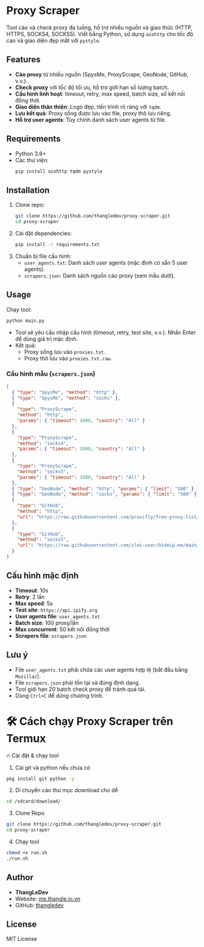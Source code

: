 # Proxy Scraper

Tool cào và check proxy đa luồng, hỗ trợ nhiều nguồn và giao thức (HTTP, HTTPS, SOCKS4, SOCKS5). Viết bằng Python, sử dụng `aiohttp` cho tốc độ cao và giao diện đẹp mắt với `pystyle`.

## Features

- **Cào proxy** từ nhiều nguồn (SpysMe, ProxyScrape, GeoNode, GitHub, v.v.).
- **Check proxy** với tốc độ tối ưu, hỗ trợ giới hạn số lượng batch.
- **Cấu hình linh hoạt**: timeout, retry, max speed, batch size, số kết nối đồng thời.
- **Giao diện thân thiện**: Logo đẹp, tiến trình rõ ràng với `tqdm`.
- **Lưu kết quả**: Proxy sống được lưu vào file, proxy thô lưu riêng.
- **Hỗ trợ user agents**: Tùy chỉnh danh sách user agents từ file.

## Requirements

- Python 3.8+
- Các thư viện:
  ```bash
  pip install aiohttp tqdm pystyle
  ```

## Installation

1. Clone repo:
   ```bash
   git clone https://github.com/thangledev/proxy-scraper.git
   cd proxy-scraper
   ```
2. Cài đặt dependencies:
   ```bash
   pip install -r requirements.txt
   ```
3. Chuẩn bị file cấu hình:
   - `user_agents.txt`: Danh sách user agents (mặc định có sẵn 5 user agents).
   - `scrapers.json`: Danh sách nguồn cào proxy (xem mẫu dưới).

## Usage

Chạy tool:

```bash
python main.py
```

- Tool sẽ yêu cầu nhập cấu hình (timeout, retry, test site, v.v.). Nhấn Enter để dùng giá trị mặc định.
- Kết quả:
  - Proxy sống lưu vào `proxies.txt`.
  - Proxy thô lưu vào `proxies.txt.raw`.

### Cấu hình mẫu (`scrapers.json`)

```json
[
  { "type": "SpysMe", "method": "http" },
  { "type": "SpysMe", "method": "socks" },
  {
    "type": "ProxyScrape",
    "method": "http",
    "params": { "timeout": 1000, "country": "All" }
  },
  {
    "type": "ProxyScrape",
    "method": "socks4",
    "params": { "timeout": 1000, "country": "All" }
  },
  {
    "type": "ProxyScrape",
    "method": "socks5",
    "params": { "timeout": 1000, "country": "All" }
  },
  { "type": "GeoNode", "method": "http", "params": { "limit": "500" } },
  { "type": "GeoNode", "method": "socks", "params": { "limit": "500" } },
  {
    "type": "GitHub",
    "method": "http",
    "url": "https://raw.githubusercontent.com/proxifly/free-proxy-list/main/proxies/all/data.txt"
  },
  {
    "type": "GitHub",
    "method": "socks5",
    "url": "https://raw.githubusercontent.com/zloi-user/hideip.me/main/socks5.txt"
  }
]
```

## Cấu hình mặc định

- **Timeout**: 10s
- **Retry**: 2 lần
- **Max speed**: 5s
- **Test site**: `https://api.ipify.org`
- **User agents file**: `user_agents.txt`
- **Batch size**: 100 proxy/lần
- **Max concurrent**: 50 kết nối đồng thời
- **Scrapers file**: `scrapers.json`

## Lưu ý

- File `user_agents.txt` phải chứa các user agents hợp lệ (bắt đầu bằng `Mozilla/`).
- File `scrapers.json` phải tồn tại và đúng định dạng.
- Tool giới hạn 20 batch check proxy để tránh quá tải.
- Dùng `Ctrl+C` để dừng chương trình.


# 🛠️ Cách chạy Proxy Scraper trên Termux

🔥 Cài đặt & chạy tool

  1. Cài git và python nếu chưa có
```bash
pkg install git python -y
```
  2. Di chuyển cào thư mục download cho dễ
```bash
cd /sdcard/download/
```
  3. Clone Repo
```bash
git clone https://github.com/thangledev/proxy-scraper.git
cd proxy-scraper
```

  4. Chạy tool
```bash
chmod +x run.sh
./run.sh
```

## Author

- **ThangLeDev**
- Website: [me.thangle.io.vn](https://me.thangle.io.vn)
- GitHub: [thangledev](https://github.com/thangledev)

## License

MIT License
